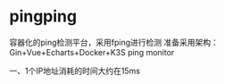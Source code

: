 # pingping
容器化的ping检测平台，采用fping进行检测 准备采用架构：Gin+Vue+Echarts+Docker+K3S
 ping monitor

一、1个IP地址消耗的时间大约在15ms
